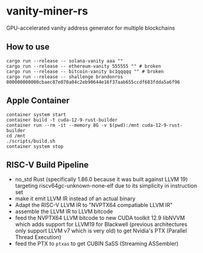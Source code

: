 # vanity-miner-rs
GPU-accelerated vanity address generator for multiple blockchains

## How to use

```shell
cargo run --release -- solana-vanity aaa ""
cargo run --release -- ethereum-vanity 555555 "" # broken
cargo run --release -- bitcoin-vanity bc1qqqqq "" # broken
cargo run --release -- shallenge brandonros 000000000000cbaec87e070a04c2eb90644e16f37aab655ccdf683fdda5a6f96
```

## Apple Container

```shell
container system start
container build -t cuda-12-9-rust-builder
container run --rm -it --memory 8G -v $(pwd):/mnt cuda-12-9-rust-builder
cd /mnt
./scripts/build.sh
container system stop
```

## RISC-V Build Pipeline

* no_std Rust (specifically 1.86.0 because it was built against LLVM 19) targeting riscv64gc-unknown-none-elf due to its simplicity in instruction set
* make it emit LLVM IR instead of an actual binary
* Adapt the RISC-V LLVM IR to "NVPTX64 compatiable LLVM IR"
* assemble the LLVM IR to LLVM bitcode
* feed the NVPTX64 LLVM bitcode to new CUDA toolkit 12.9 libNVVM which adds support for LLVM19 for Blackwell (previous architectures only support LLVM v7 which is very old) to get Nvidia's PTX (Parallel Thread Execution)
* feed the PTX to `ptxas` to get CUBIN SaSS (Streaming ASSembler)
